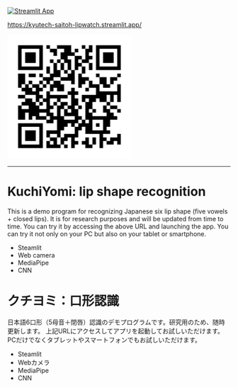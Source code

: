 [![Streamlit App](https://static.streamlit.io/badges/streamlit_badge_black_white.svg)](https://kyutech-saitoh-lipwatch.streamlit.app)

https://kyutech-saitoh-lipwatch.streamlit.app/

![QR](data/QR.png)

---

# KuchiYomi: lip shape recognition

This is a demo program for recognizing Japanese six lip shape (five vowels + closed lips).
It is for research purposes and will be updated from time to time.
You can try it by accessing the above URL and launching the app.
You can try it not only on your PC but also on your tablet or smartphone.

- Steamlit
- Web camera
- MediaPipe
- CNN

# クチヨミ：口形認識

日本語6口形（5母音＋閉唇）認識のデモプログラムです。研究用のため、随時更新します。
上記URLにアクセスしてアプリを起動してお試しいただけます。
PCだけでなくタブレットやスマートフォンでもお試しいただけます。

- Steamlit
- Webカメラ
- MediaPipe
- CNN
